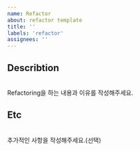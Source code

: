 ```yaml
---
name: Refactor
about: refactor template
title: ''
labels: 'refactor'
assignees: ''
---
```


## Describtion

<br>
Refactoring을 하는 내용과 이유를 작성해주세요.
<br>

## Etc

<br>
추가적인 사항을 작성해주세요.(선택)
<br>
